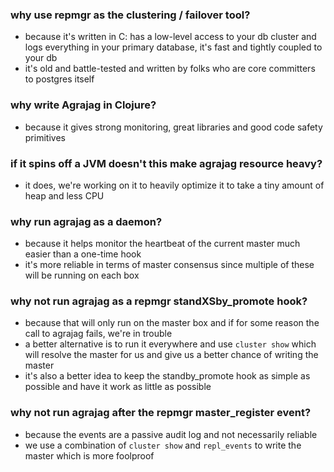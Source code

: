 ### why use repmgr as the clustering / failover tool?

* because it's written in C: has a low-level access to your db cluster and logs everything in your primary database, it's fast and tightly coupled to your db
* it's old and battle-tested and written by folks who are core committers to postgres itself

### why write Agrajag in Clojure?

* because it gives strong monitoring, great libraries and good code safety primitives

### if it spins off a JVM doesn't this make agrajag resource heavy?

* it does, we're working on it to heavily optimize it to take a tiny amount of heap and less CPU

### why run agrajag as a daemon?

* because it helps monitor the heartbeat of the current master much easier than a one-time hook
* it's more reliable in terms of master consensus since multiple of these will be running on each box

### why not run agrajag as a repmgr standXSby_promote hook?

* because that will only run on the master box and if for some reason the call to agrajag fails, we're in trouble
* a better alternative is to run it everywhere and use `cluster show` which will resolve the master for us and give us a better chance of writing the master
* it's also a better idea to keep the standby_promote hook as simple as possible and have it work as little as possible

### why not run agrajag after the repmgr master_register event?

* because the events are a passive audit log and not necessarily reliable
* we use a combination of `cluster show` and `repl_events` to write the master which is more foolproof
